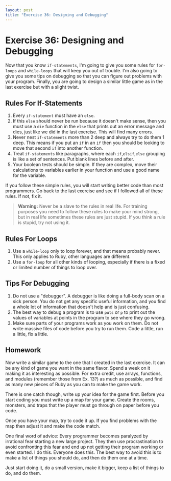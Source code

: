 ```yaml
---
layout: post
title: "Exercise 36: Designing and Debugging"
---
```

# Exercise 36: Designing and Debugging

Now that you know `if-statements`, I'm going to give you some rules for `for-loops` and `while-loops` that will keep you out of trouble. I'm also going to give you some tips on debugging so that you can figure out problems with your program. Finally, you are going to design a similar little game as in the last exercise but with a slight twist.

## Rules For If-Statements
1. Every `if-statement` must have an `else`.
2. If this `else` should never be run because it doesn't make sense, then you must use a `die` function in the `else` that prints out an error message and dies, just like we did in the last exercise. This will find many errors.
3. Never nest `if-statements` more than 2 deep and always try to do them 1 deep. This means if you put an `if` in an `if` then you should be looking to move that second `if` into another function.
4. Treat `if-statements` like paragraphs, where each `if`,`elsif`,`else` grouping is like a set of sentences. Put blank lines before and after.
5. Your boolean tests should be simple. If they are complex, move their calculations to variables earlier in your function and use a good name for the variable.

If you follow these simple rules, you will start writing better code than most programmers. Go back to the last exercise and see if I followed all of these rules. If not, fix it.

> **Warning:** Never be a slave to the rules in real life. For training purposes you need to follow these rules to make your mind strong, but in real life sometimes these rules are just stupid. If you think a rule is stupid, try not using it.

## Rules For Loops
1. Use a `while-loop` only to loop forever, and that means probably never. This only applies to Ruby, other languages are different.
2. Use a `for-loop` for all other kinds of looping, especially if there is a fixed or limited number of things to loop over.

## Tips For Debugging
1. Do not use a "debugger". A debugger is like doing a full-body scan on a sick person. You do not get any specific useful information, and you find a whole lot of information that doesn't help and is just confusing.
2. The best way to debug a program is to use `puts` or `p` to print out the values of variables at points in the program to see where they go wrong.
3. Make sure parts of your programs work as you work on them. Do not write massive files of code before you try to run them. Code a little, run a little, fix a little.

## Homework
Now write a similar game to the one that I created in the last exercise. It can be any kind of game you want in the same flavor. Spend a week on it making it as interesting as possible. For extra credit, use arrays, functions, and modules (remember those from Ex. 13?) as much as possible, and find as many new pieces of Ruby as you can to make the game work.

There is one catch though, write up your idea for the game first. Before you start coding you must write up a map for your game. Create the rooms, monsters, and traps that the player must go through on paper before you code.

Once you have your map, try to code it up. If you find problems with the map then adjust it and make the code match.

One final word of advice: Every programmer becomes paralyzed by irrational fear starting a new large project. They then use procrastination to avoid confronting this fear and end up not getting their program working or even started. I do this. Everyone does this. The best way to avoid this is to make a list of things you should do, and then do them one at a time.

Just start doing it, do a small version, make it bigger, keep a list of things to do, and do them.
